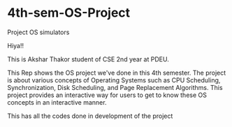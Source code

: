 # 4th-sem-OS-Project
Project OS simulators


Hiya!!

This is Akshar Thakor student of CSE 2nd year at PDEU.

This Rep shows the OS project we've done in this 4th semester. The project is about various concepts of Operating Systems such as CPU Scheduling, Synchronization, Disk Scheduling, and Page Replacement Algorithms. This project provides an interactive way for users to get to know these OS concepts in an interactive manner.

This has all the codes done in development of the project
